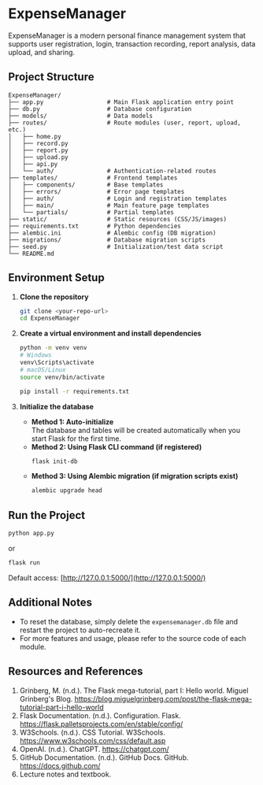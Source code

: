 # ExpenseManager

ExpenseManager is a modern personal finance management system that supports user registration, login, transaction recording, report analysis, data upload, and sharing.

## Project Structure

```
ExpenseManager/
├── app.py                  # Main Flask application entry point
├── db.py                   # Database configuration
├── models/                 # Data models
├── routes/                 # Route modules (user, report, upload, etc.)
│   ├── home.py
│   ├── record.py
│   ├── report.py
│   ├── upload.py
│   ├── api.py
│   └── auth/               # Authentication-related routes
├── templates/              # Frontend templates
│   ├── components/         # Base templates
│   ├── errors/             # Error page templates
│   ├── auth/               # Login and registration templates
│   ├── main/               # Main feature page templates
│   └── partials/           # Partial templates
├── static/                 # Static resources (CSS/JS/images)
├── requirements.txt        # Python dependencies
├── alembic.ini             # Alembic config (DB migration)
├── migrations/             # Database migration scripts
├── seed.py                 # Initialization/test data script
└── README.md
```

## Environment Setup

1. **Clone the repository**
   ```bash
   git clone <your-repo-url>
   cd ExpenseManager
   ```

2. **Create a virtual environment and install dependencies**
   ```bash
   python -m venv venv
   # Windows
   venv\Scripts\activate
   # macOS/Linux
   source venv/bin/activate

   pip install -r requirements.txt
   ```

3. **Initialize the database**
   - **Method 1: Auto-initialize**  
     The database and tables will be created automatically when you start Flask for the first time.
   - **Method 2: Using Flask CLI command (if registered)**  
     ```bash
     flask init-db
     ```
   - **Method 3: Using Alembic migration (if migration scripts exist)**  
     ```bash
     alembic upgrade head
     ```

## Run the Project

```bash
python app.py
```
or
```bash
flask run
```

Default access: [http://127.0.0.1:5000/](http://127.0.0.1:5000/)

## Additional Notes

- To reset the database, simply delete the `expensemanager.db` file and restart the project to auto-recreate it.
- For more features and usage, please refer to the source code of each module.

## Resources and References
1. Grinberg, M. (n.d.). The Flask mega-tutorial, part I: Hello world. Miguel Grinberg's Blog. https://blog.miguelgrinberg.com/post/the-flask-mega-tutorial-part-i-hello-world
2. Flask Documentation. (n.d.). Configuration. Flask. https://flask.palletsprojects.com/en/stable/config/
3. W3Schools. (n.d.). CSS Tutorial. W3Schools. https://www.w3schools.com/css/default.asp
4. OpenAI. (n.d.). ChatGPT. https://chatgpt.com/
5. GitHub Documentation. (n.d.). GitHub Docs. GitHub. https://docs.github.com/
6. Lecture notes and textbook.
